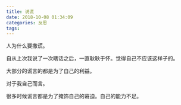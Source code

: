 ```yaml
---
title: 说谎
date: 2018-10-08 01:34:09
categories: 反思
tags:
---
```


人为什么要撒谎。

自从上次我说了一次瞎话之后，一直耿耿于怀。觉得自己不应该这样子的。

大部分的谎言的都是为了自己的利益。

对于我自己而言。

很多时候谎言都是为了掩饰自己的窘迫。自己的能力不足。
